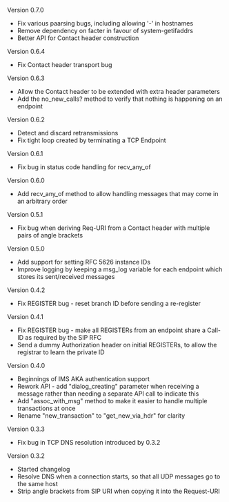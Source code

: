 Version 0.7.0

* Fix various paarsing bugs, including allowing '-' in hostnames
* Remove dependency on facter in favour of system-getifaddrs
* Better API for Contact header construction

Version 0.6.4

* Fix Contact header transport bug

Version 0.6.3

* Allow the Contact header to be extended with extra header parameters
* Add the no_new_calls? method to verify that nothing is happening on an endpoint

Version 0.6.2

* Detect and discard retransmissions
* Fix tight loop created by terminating a TCP Endpoint

Version 0.6.1

* Fix bug in status code handling for recv_any_of

Version 0.6.0

* Add recv_any_of method to allow handling messages that may come in an arbitrary order

Version 0.5.1

* Fix bug when deriving Req-URI from a Contact header with multiple pairs of angle brackets

Version 0.5.0

* Add support for setting RFC 5626 instance IDs
* Improve logging by keeping a msg_log variable for each endpoint which stores its sent/received messages

Version 0.4.2

* Fix REGISTER bug - reset branch ID before sending a re-register

Version 0.4.1

* Fix REGISTER bug - make all REGISTERs from an endpoint share a Call-ID as required by the SIP RFC
* Send a dummy Authorization header on initial REGISTERs, to allow the registrar to learn the private ID

Version 0.4.0

*  Beginnings of IMS AKA authentication support
* Rework API - add "dialog_creating" parameter when receiving a message rather than needing a separate API call to indicate this
* Add "assoc_with_msg" method to make it easier to handle multiple transactions at once
* Rename "new_transaction" to "get_new_via_hdr" for clarity

Version 0.3.3

* Fix bug in TCP DNS resolution introduced by 0.3.2

Version 0.3.2

* Started changelog
* Resolve DNS when a connection starts, so that all UDP messages go to the same host
* Strip angle brackets from SIP URI when copying it into the Request-URI

